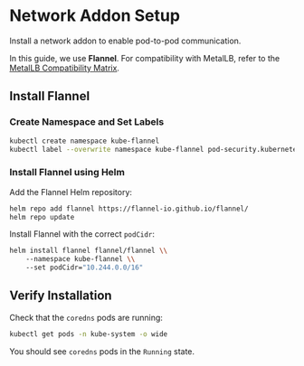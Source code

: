 # Network Addon Setup

Install a network addon to enable pod-to-pod communication.

In this guide, we use **Flannel**. For compatibility with MetalLB, refer to the [MetalLB Compatibility Matrix](https://metallb.io/installation/network-addons/).

## Install Flannel

### Create Namespace and Set Labels

```bash
kubectl create namespace kube-flannel
kubectl label --overwrite namespace kube-flannel pod-security.kubernetes.io/enforce=privileged
```

### Install Flannel using Helm

Add the Flannel Helm repository:

```bash
helm repo add flannel https://flannel-io.github.io/flannel/
helm repo update
```

Install Flannel with the correct `podCidr`:

```bash
helm install flannel flannel/flannel \\
    --namespace kube-flannel \\
    --set podCidr="10.244.0.0/16"
```

## Verify Installation

Check that the `coredns` pods are running:

```bash
kubectl get pods -n kube-system -o wide
```

You should see `coredns` pods in the `Running` state.
